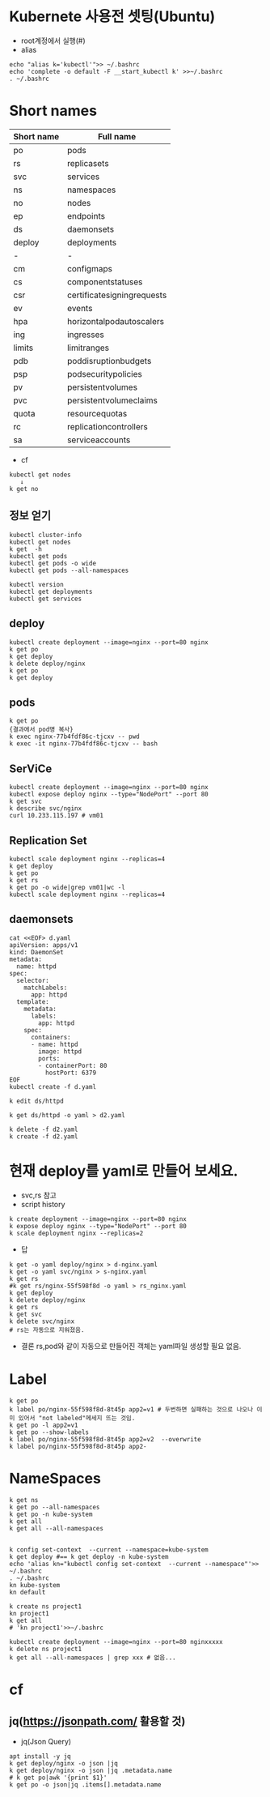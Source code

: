 # Kubernete 사용전 셋팅(Ubuntu)
* root계정에서 실행(#)
* alias 
```
echo "alias k='kubectl'">> ~/.bashrc
echo 'complete -o default -F __start_kubectl k' >>~/.bashrc
. ~/.bashrc
```
# Short names
| Short name    |Full name                  |
|---------------|---------------------------|
| po            |pods                       |
| rs            |replicasets                |
| svc           |services                   |
| ns            |namespaces                 |
| no            |nodes                      |
| ep            |endpoints                  |
| ds            |daemonsets                 |
| deploy        |deployments                |
| -             | -                         |
| cm            |configmaps                 |
| cs            |componentstatuses          |
| csr           |certificatesigningrequests |
| ev            |events                     |
| hpa           |horizontalpodautoscalers   |
| ing           |ingresses                  |
| limits        |limitranges                |
| pdb           |poddisruptionbudgets       |
| psp           |podsecuritypolicies        |
| pv            |persistentvolumes          |
| pvc           |persistentvolumeclaims     |
| quota         |resourcequotas             |
| rc            |replicationcontrollers     |
| sa            |serviceaccounts            |

* cf
```
kubectl get nodes
   ↓
k get no
```

## 정보 얻기
```
kubectl cluster-info
kubectl get nodes
k get  -h
kubectl get pods
kubectl get pods -o wide
kubectl get pods --all-namespaces

kubectl version
kubectl get deployments
kubectl get services
```

## deploy
```
kubectl create deployment --image=nginx --port=80 nginx
k get po
k get deploy
k delete deploy/nginx
k get po
k get deploy
```

## pods
```
k get po
{결과에서 pod명 복사}
k exec nginx-77b4fdf86c-tjcxv -- pwd
k exec -it nginx-77b4fdf86c-tjcxv -- bash
```

## SerViCe
```
kubectl create deployment --image=nginx --port=80 nginx
kubectl expose deploy nginx --type="NodePort" --port 80
k get svc
k describe svc/nginx
curl 10.233.115.197 # vm01
```
## Replication Set
```
kubectl scale deployment nginx --replicas=4
k get deploy
k get po
k get rs
k get po -o wide|grep vm01|wc -l
kubectl scale deployment nginx --replicas=4
```
## daemonsets
```
cat <<EOF> d.yaml
apiVersion: apps/v1
kind: DaemonSet
metadata:
  name: httpd
spec:
  selector:
    matchLabels:
      app: httpd
  template:
    metadata:
      labels:
        app: httpd
    spec:
      containers:
      - name: httpd
        image: httpd
        ports:
        - containerPort: 80
          hostPort: 6379
EOF
kubectl create -f d.yaml

k edit ds/httpd

k get ds/httpd -o yaml > d2.yaml

k delete -f d2.yaml
k create -f d2.yaml
```

# 현재 deploy를 yaml로 만들어 보세요.
* svc,rs 참고
* script history
```
k create deployment --image=nginx --port=80 nginx
k expose deploy nginx --type="NodePort" --port 80
k scale deployment nginx --replicas=2
``` 
* 답
```
k get -o yaml deploy/nginx > d-nginx.yaml
k get -o yaml svc/nginx > s-nginx.yaml
k get rs
#k get rs/nginx-55f598f8d -o yaml > rs_nginx.yaml
k get deploy
k delete deploy/nginx
k get rs
k get svc
k delete svc/nginx
# rs는 자동으로 지워졌음.

```
* 결론 rs,pod와 같이 자동으로 만들어진 객체는 yaml파일 생성할 필요 없음. 


# Label
```
k get po
k label po/nginx-55f598f8d-8t45p app2=v1 # 두번하면 실패하는 것으로 나오나 이미 있어서 "not labeled"메세지 뜨는 것임.
k get po -l app2=v1
k get po --show-labels
k label po/nginx-55f598f8d-8t45p app2=v2  --overwrite
k label po/nginx-55f598f8d-8t45p app2-
```

# NameSpaces
```
k get ns
k get po --all-namespaces
k get po -n kube-system
k get all 
k get all --all-namespaces


k config set-context  --current --namespace=kube-system
k get deploy #== k get deploy -n kube-system
echo 'alias kn="kubectl config set-context  --current --namespace"'>> ~/.bashrc
. ~/.bashrc
kn kube-system
kn default

k create ns project1
kn project1
k get all
# 'kn project1'>>~/.bashrc

kubectl create deployment --image=nginx --port=80 nginxxxxx
k delete ns project1
k get all --all-namespaces | grep xxx # 없음...
```


# cf
## jq(https://jsonpath.com/ 활용할 것)
* jq(Json Query)
```
apt install -y jq
k get deploy/nginx -o json |jq 
k get deploy/nginx -o json |jq .metadata.name
# k get po|awk '{print $1}'
k get po -o json|jq .items[].metadata.name
```
